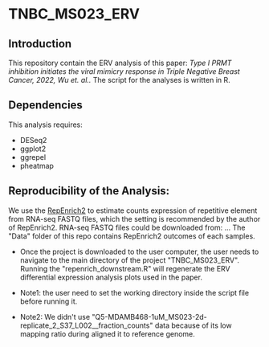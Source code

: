 # TNBC_MS023_ERV
## Introduction
This repository contain the ERV analysis of this paper:
*Type I PRMT inhibition initiates the viral mimicry response in Triple Negative Breast Cancer, 2022, Wu et. al..*
The script for the analyses is written in R.
## Dependencies
This analysis requires:
+ DESeq2
+ ggplot2
+ ggrepel
+ pheatmap
## Reproducibility of the Analysis:
We use the [RepEnrich2](https://github.com/nerettilab/RepEnrich2) to estimate counts expression of repetitive element from RNA-seq FASTQ files, which the setting is recommended by the author of RepEnrich2.
RNA-seq FASTQ files could be downloaded from: ...
The "Data" folder of this repo contains RepEnrich2 outcomes of each samples.
+ Once the project is downloaded to the user computer, the user needs to navigate to the main directory of the project "TNBC_MS023_ERV". Running the "repenrich_downstream.R" will regenerate the ERV differential expression analysis plots used in the paper.

+ Note1: the user need to set the working directory inside the script file before running it.

+ Note2: We didn't use "Q5-MDAMB468-1uM_MS023-2d-replicate_2_S37_L002__fraction_counts" data because of its low mapping ratio during aligned it to reference genome. 
